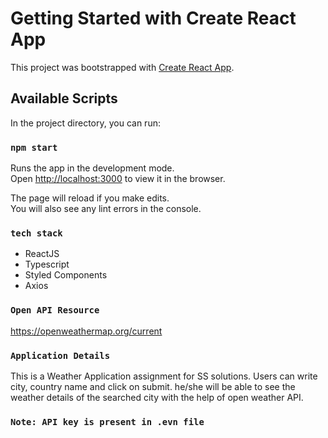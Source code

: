 # Getting Started with Create React App

This project was bootstrapped with [Create React App](https://github.com/facebook/create-react-app).

## Available Scripts

In the project directory, you can run:

### `npm start`

Runs the app in the development mode.\
Open [http://localhost:3000](http://localhost:3000) to view it in the browser.

The page will reload if you make edits.\
You will also see any lint errors in the console.

### `tech stack`

- ReactJS
- Typescript
- Styled Components
- Axios

### `Open API Resource`
https://openweathermap.org/current

### `Application Details`
This is a Weather Application assignment for SS solutions. Users can write city,  country name and click on submit. he/she will be able to see the weather details of the searched city with the help of open weather API.

### `Note: API key is present in .evn file`
